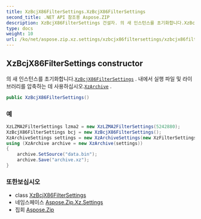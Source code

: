 ```yaml
---
title: XzBcjX86FilterSettings.XzBcjX86FilterSettings
second_title: .NET API 참조용 Aspose.ZIP
description: XzBcjX86FilterSettings 건설자. 의 새 인스턴스를 초기화합니다.XzBcjX86FilterSettings . 내에서 실행 파일 및 라이브러리를 압축하는 데 사용하십시오.XzArchive .
type: docs
weight: 10
url: /ko/net/aspose.zip.xz.settings/xzbcjx86filtersettings/xzbcjx86filtersettings/
---
```

## XzBcjX86FilterSettings constructor

의 새 인스턴스를 초기화합니다.[`XzBcjX86FilterSettings`](../) . 내에서 실행 파일 및 라이브러리를 압축하는 데 사용하십시오.[`XzArchive`](../../../aspose.zip.xz/xzarchive/) .

```csharp
public XzBcjX86FilterSettings()
```

### 예

```csharp
XzLZMA2FilterSettings lzma2 = new XzLZMA2FilterSettings(5242880);
XzBcjX86FilterSettings bcj = new XzBcjX86FilterSettings();
XzArchiveSettings settings = new XzArchiveSettings(new XzFilterSettings[] {bcj,lzma2}, 10485760, XzCheckType.Crc32);
using (XzArchive archive = new XzArchive(settings))
{
    archive.SetSource("data.bin");
    archive.Save("archive.xz");
}
```

### 또한보십시오

* class [XzBcjX86FilterSettings](../)
* 네임스페이스 [Aspose.Zip.Xz.Settings](../../xzbcjx86filtersettings/)
* 집회 [Aspose.Zip](../../../)


